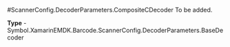 #ScannerConfig.DecoderParameters.CompositeCDecoder
To be added.

**Type** - Symbol.XamarinEMDK.Barcode.ScannerConfig.DecoderParameters.BaseDecoder



